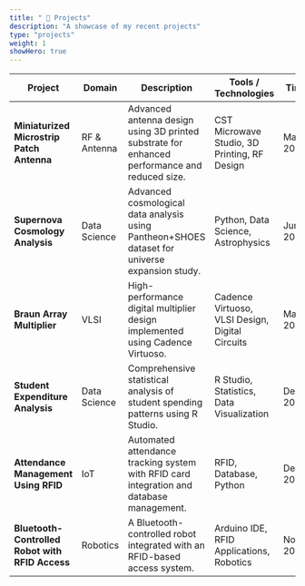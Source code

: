 ```yaml
---
title: " 📌 Projects"
description: "A showcase of my recent projects"
type: "projects"
weight: 1
showHero: true
---
```


| Project                                         | Domain       | Description                                                                                    | Tools / Technologies                            | Time       |
| ----------------------------------------------- | ------------ | ---------------------------------------------------------------------------------------------- | ----------------------------------------------- | ---------- |
| **Miniaturized Microstrip Patch Antenna**       | RF & Antenna | Advanced antenna design using 3D printed substrate for enhanced performance and reduced size.  | CST Microwave Studio, 3D Printing, RF Design    | May 2025   |
| **Supernova Cosmology Analysis**                | Data Science | Advanced cosmological data analysis using Pantheon+SHOES dataset for universe expansion study. | Python, Data Science, Astrophysics              | June 2025  |
| **Braun Array Multiplier**                      | VLSI         | High-performance digital multiplier design implemented using Cadence Virtuoso.                 | Cadence Virtuoso, VLSI Design, Digital Circuits | March 2025 |
| **Student Expenditure Analysis**                | Data Science | Comprehensive statistical analysis of student spending patterns using R Studio.                | R Studio, Statistics, Data Visualization        | Dec 2024   |
| **Attendance Management Using RFID**            | IoT          | Automated attendance tracking system with RFID card integration and database management.       | RFID, Database, Python                          | Dec 2024   |
| **Bluetooth-Controlled Robot with RFID Access** | Robotics     | A Bluetooth-controlled robot integrated with an RFID-based access system.                      | Arduino IDE, RFID Applications, Robotics        | Nov 2024   |



